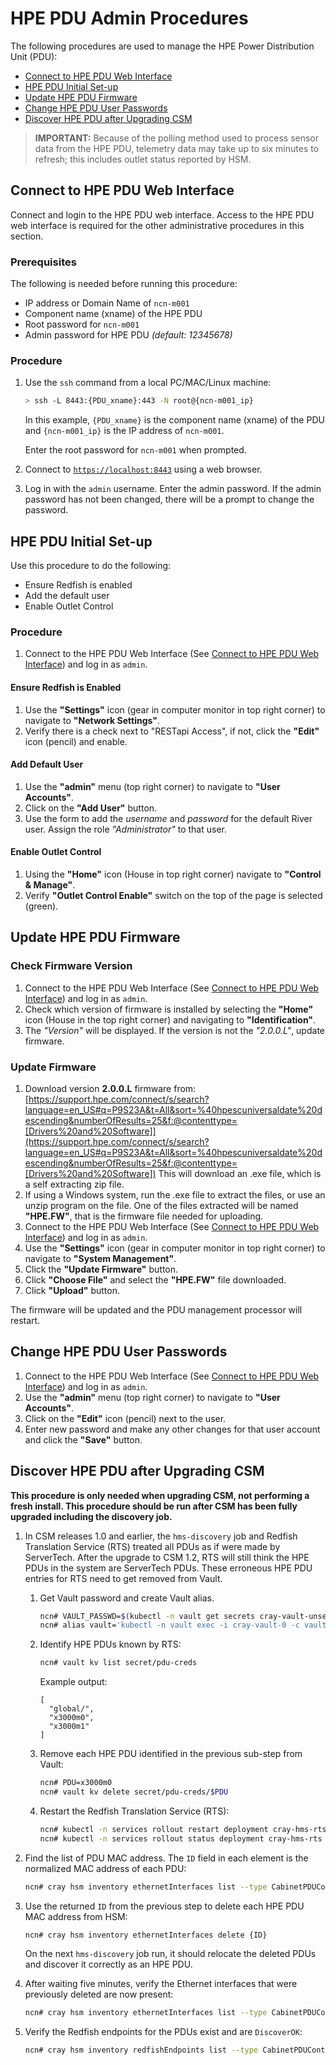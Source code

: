 # HPE PDU Admin Procedures

The following procedures are used to manage the HPE Power Distribution Unit (PDU):

 * [Connect to HPE PDU Web Interface](#connect-to-hpe-pdu-web-interface)
 * [HPE PDU Initial Set-up](#hpe-pdu-initial-set-up)
 * [Update HPE PDU Firmware](#update-hpe-pdu-firmware)
 * [Change HPE PDU User Passwords](#change-hpe-pdu-user-passwords)
 * [Discover HPE PDU after Upgrading CSM](#discover-hpe-pdu-after-upgrading-csm)

> **IMPORTANT:** Because of the polling method used to process sensor data from the HPE PDU, telemetry data may take up to six minutes to refresh; this includes outlet status reported by HSM.

## Connect to HPE PDU Web Interface

Connect and login to the HPE PDU web interface.
Access to the HPE PDU web interface is required for the other administrative procedures in this section.

### Prerequisites

The following is needed before running this procedure:

* IP address or Domain Name of `ncn-m001`
* Component name (xname) of the HPE PDU
* Root password for `ncn-m001`
* Admin password for HPE PDU _(default: 12345678)_

### Procedure

1. Use the `ssh` command from a local PC/MAC/Linux machine:
   
   ```bash
   > ssh -L 8443:{PDU_xname}:443 -N root@{ncn-m001_ip}
   ```
   
   In this example, `{PDU_xname}` is the component name (xname) of the PDU and `{ncn-m001_ip}` is the IP address of `ncn-m001`.
   
   Enter the root password for `ncn-m001` when prompted.

2. Connect to [`https://localhost:8443`](https://localhost:8443) using a web browser.

3. Log in with the `admin` username. Enter the admin password. If the admin password has not been changed, there will be a prompt to change the password.

## HPE PDU Initial Set-up

Use this procedure to do the following:

* Ensure Redfish is enabled
* Add the default user
* Enable Outlet Control

### Procedure

1. Connect to the HPE PDU Web Interface (See [Connect to HPE PDU Web Interface](#connect-to-hpe-pdu-web-interface)) and log in as `admin`.

#### Ensure Redfish is Enabled

1. Use the **"Settings"** icon (gear in computer monitor in top right corner) to navigate to **"Network Settings"**.
1. Verify there is a check next to "RESTapi Access", if not, click the **"Edit"** icon (pencil) and enable.

#### Add Default User

1. Use the **"admin"** menu (top right corner) to navigate to **"User Accounts"**.
1. Click on the **"Add User"** button.
1. Use the form to add the _username_ and _password_ for the default River user. Assign the role _"Administrator"_ to that user.

#### Enable Outlet Control

1. Using the **"Home"** icon (House in top right corner) navigate to **"Control & Manage"**.
1. Verify **"Outlet Control Enable"** switch on the top of the page is selected (green).

## Update HPE PDU Firmware

### Check Firmware Version

1. Connect to the HPE PDU Web Interface (See [Connect to HPE PDU Web Interface](#connect-to-hpe-pdu-web-interface)) and log in as `admin`.
1. Check which version of firmware is installed by selecting the **"Home"** icon (House in the top right corner) and navigating to **"Identification"**.
1. The _"Version"_ will be displayed. If the version is not the _"2.0.0.L"_, update firmware.

### Update Firmware

1. Download version **2.0.0.L** firmware from: [https://support.hpe.com/connect/s/search?language=en_US#q=P9S23A&t=All&sort=%40hpescuniversaldate%20descending&numberOfResults=25&f:@contenttype=[Drivers%20and%20Software]](https://support.hpe.com/connect/s/search?language=en_US#q=P9S23A&t=All&sort=%40hpescuniversaldate%20descending&numberOfResults=25&f:@contenttype=[Drivers%20and%20Software])
This will download an .exe file, which is a self extracting zip file.
1. If using a Windows system, run the .exe file to extract the files, or use an unzip program on the file. One of the files extracted will be named **"HPE.FW"**, that is the firmware file needed for uploading.
2. Connect to the HPE PDU Web Interface (See [Connect to HPE PDU Web Interface](#connect-to-hpe-pdu-web-interface)) and log in as `admin`.
3. Use the **"Settings"** icon (gear in computer monitor in top right corner) to navigate to **"System Management"**.
4. Click the **"Update Firmware"** button.
5. Click **"Choose File"** and select the **"HPE.FW"** file downloaded.
6. Click **"Upload"** button.

The firmware will be updated and the PDU management processor will restart.

## Change HPE PDU User Passwords

1. Connect to the HPE PDU Web Interface (See [Connect to HPE PDU Web Interface](#connect-to-hpe-pdu-web-interface)) and log in as `admin`.
1. Use the **"admin"** menu (top right corner) to navigate to **"User Accounts"**.
1. Click on the **"Edit"** icon (pencil) next to the user.
1. Enter new password and make any other changes for that user account and click the **"Save"** button.

## Discover HPE PDU after Upgrading CSM

**This procedure is only needed when upgrading CSM, not performing a fresh install. This procedure should be run after CSM has been fully upgraded including the discovery job.**

1.  In CSM releases 1.0 and earlier, the `hms-discovery` job and Redfish Translation Service (RTS) treated all PDUs as if were made by ServerTech. After the upgrade to CSM 1.2, RTS will still think the HPE PDUs in the system are ServerTech PDUs. These erroneous HPE PDU entries for RTS need to get removed from Vault.
    
    1. Get Vault password and create Vault alias.
        
        ```bash
        ncn# VAULT_PASSWD=$(kubectl -n vault get secrets cray-vault-unseal-keys -o json | jq -r '.data["vault-root"]' |  base64 -d)
        ncn# alias vault='kubectl -n vault exec -i cray-vault-0 -c vault -- env VAULT_TOKEN=$VAULT_PASSWD VAULT_ADDR=http://127.0.0.1:8200 VAULT_FORMAT=json vault'
        ```
    
    1.  Identify HPE PDUs known by RTS:
        
        ```bash
        ncn# vault kv list secret/pdu-creds
        ```

        Example output:

        ```
        [
          "global/",
          "x3000m0",
          "x3000m1"
        ]
        ```
    
    1.  Remove each HPE PDU identified in the previous sub-step from Vault:
       
        ```bash
        ncn# PDU=x3000m0
        ncn# vault kv delete secret/pdu-creds/$PDU
        ```
    
    1.  Restart the Redfish Translation Service (RTS):
        
        ```bash
        ncn# kubectl -n services rollout restart deployment cray-hms-rts
        ncn# kubectl -n services rollout status deployment cray-hms-rts
        ```

1. Find the list of PDU MAC address. The `ID` field in each element is the normalized MAC address of each PDU:
   
   ```bash
   ncn# cray hsm inventory ethernetInterfaces list --type CabinetPDUController
   ```

1. Use the returned `ID` from the previous step to delete each HPE PDU MAC address from HSM:
    
   ```bash
   ncn# cray hsm inventory ethernetInterfaces delete {ID}
   ```
   
   On the next `hms-discovery` job run, it should relocate the deleted PDUs and discover it correctly as an HPE PDU.

1. After waiting five minutes, verify the Ethernet interfaces that were previously deleted are now present:
   
   ```bash
   ncn# cray hsm inventory ethernetInterfaces list --type CabinetPDUController
   ```

1. Verify the Redfish endpoints for the PDUs exist and are `DiscoverOK`:
   
   ```bash
   ncn# cray hsm inventory redfishEndpoints list --type CabinetPDUController
   ```

